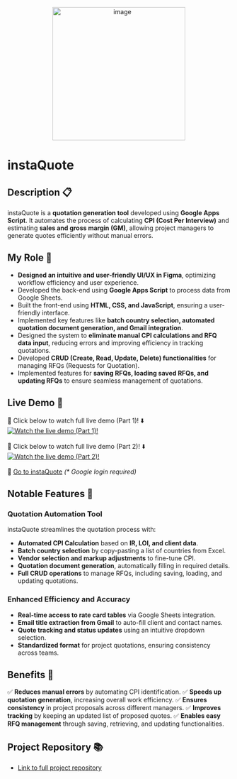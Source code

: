 <p align="center"><img width="300" alt="image" src="https://github.com/user-attachments/assets/f3ffaacd-64ea-435b-ba8c-c52391603026" /></p>

# instaQuote

## Description 📋
instaQuote is a **quotation generation tool** developed using **Google Apps Script**. It automates the process of calculating **CPI (Cost Per Interview)** and estimating **sales and gross margin (GM)**, allowing project managers to generate quotes efficiently without manual errors.

## My Role 🙋
- **Designed an intuitive and user-friendly UI/UX in Figma**, optimizing workflow efficiency and user experience.
- Developed the back-end using **Google Apps Script** to process data from Google Sheets.
- Built the front-end using **HTML, CSS, and JavaScript**, ensuring a user-friendly interface.
- Implemented key features like **batch country selection, automated quotation document generation, and Gmail integration**.
- Designed the system to **eliminate manual CPI calculations and RFQ data input**, reducing errors and improving efficiency in tracking quotations.
- Developed **CRUD (Create, Read, Update, Delete) functionalities** for managing RFQs (Requests for Quotation).
- Implemented features for **saving RFQs, loading saved RFQs, and updating RFQs** to ensure seamless management of quotations.

## Live Demo 🎥
🔗 Click below to watch full live demo (Part 1)! ⬇️<br>
[![Watch the live demo (Part 1)!](https://github.com/user-attachments/assets/ddfcd442-417a-4553-924a-df510bc8430f)](https://youtu.be/681pKKd5nds)
<br><br>
🔗 Click below to watch full live demo (Part 2)! ⬇️<br>
[![Watch the live demo (Part 2)!](https://github.com/user-attachments/assets/ddfcd442-417a-4553-924a-df510bc8430f)](https://youtu.be/GztG-WE5vHg)
<br><br>
🔗 [Go to instaQuote](https://script.google.com/macros/s/AKfycbzR4C6JvphST5AY-i8Gzpv1ECapoC0pwl4Xyv8qx4i2Mv8sIO8chVT4fKumq_VCIVr4/exec) <i>(* Google login required)</i>

## Notable Features 🌟
### **Quotation Automation Tool**
instaQuote streamlines the quotation process with:
- **Automated CPI Calculation** based on **IR, LOI, and client data**.
- **Batch country selection** by copy-pasting a list of countries from Excel.
- **Vendor selection and markup adjustments** to fine-tune CPI.
- **Quotation document generation**, automatically filling in required details.
- **Full CRUD operations** to manage RFQs, including saving, loading, and updating quotations.

### **Enhanced Efficiency and Accuracy**
- **Real-time access to rate card tables** via Google Sheets integration.
- **Email title extraction from Gmail** to auto-fill client and contact names.
- **Quote tracking and status updates** using an intuitive dropdown selection.
- **Standardized format** for project quotations, ensuring consistency across teams.

## Benefits 🚀
✅ **Reduces manual errors** by automating CPI identification.
✅ **Speeds up quotation generation**, increasing overall work efficiency.
✅ **Ensures consistency** in project proposals across different managers.
✅ **Improves tracking** by keeping an updated list of proposed quotes.
✅ **Enables easy RFQ management** through saving, retrieving, and updating functionalities.

## Project Repository 📚
- [Link to full project repository](https://github.com/hyun08231996/instaQuote/tree/main/apps-script)

